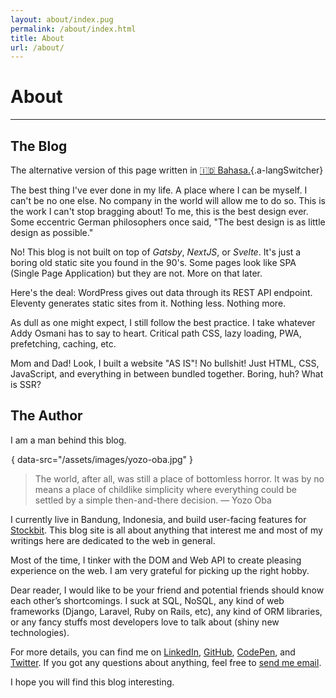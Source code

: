 ```yaml
---
layout: about/index.pug
permalink: /about/index.html
title: About
url: /about/
---
```


# About
-------

## The Blog
The alternative version of this page written in [🇮🇩 Bahasa.](/about/id){.a-langSwitcher}

The best thing I've ever done in my life. A place where I can be myself. I can't be no one else. No company in the world will allow me to do so. This is the work I can't stop bragging about! To me, this is the best design ever. Some eccentric German philosophers once said, "The best design is as little design as possible."

No! This blog is not built on top of *Gatsby*, *NextJS*, or *Svelte*. It's just a boring old static site you found in the 90's. Some pages look like SPA (Single Page Application) but they are not. More on that later.

Here's the deal: WordPress gives out data through its REST API endpoint. Eleventy generates static sites from it. Nothing less. Nothing more.

As dull as one might expect, I still follow the best practice. I take whatever Addy Osmani has to say to heart. Critical path CSS, lazy loading, PWA, prefetching, caching, etc.

Mom and Dad! Look, I built a website "AS IS"! No bullshit! Just HTML, CSS, JavaScript, and everything in between bundled together. Boring, huh? What is SSR?

## The Author
I am a man behind this blog.

![Tolol](data:image/gif;base64,R0lGODlhAQABAAAAACH5BAEKAAEALAAAAAABAAEAAAICTAEAOw==){ data-src="/assets/images/yozo-oba.jpg" }

> The world, after all, was still a place of bottomless horror. It was by no means a place of childlike simplicity where everything could be settled by a simple then-and-there decision. — Yozo Oba
>

I currently live in Bandung, Indonesia, and build user-facing features for [Stockbit](https://stockbit.com). This blog site is all about anything that interest me and most of my writings here are dedicated to the web in general.

Most of the time, I tinker with the DOM and Web API to create pleasing experience on the web. I am very grateful for picking up the right hobby.

Dear reader, I would like to be your friend and potential friends should know each other’s shortcomings. I suck at SQL, NoSQL, any kind of web frameworks (Django, Laravel, Ruby on Rails, etc), any kind of ORM libraries, or any fancy stuffs most developers love to talk about (shiny new technologies).

For more details, you can find me on [LinkedIn](https://linkedin.com/in/miayam), [GitHub](https://github.com/miayam), [CodePen](https://codepen.io/miayam), and [Twitter](https://twitter.com/___miayam___). If you got any questions about anything, feel free to [send me email](mailto:muhammaddeni90@gmail.com).

I hope you will find this blog interesting.
